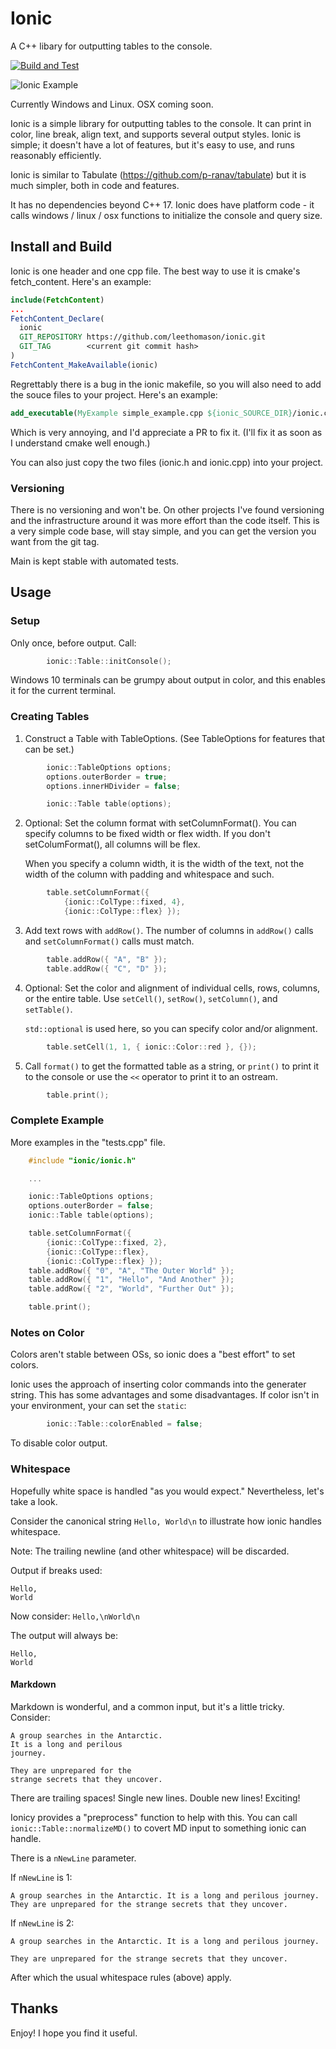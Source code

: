 # Ionic

A C++ libary for outputting tables to the console.

[![Build and Test](https://github.com/leethomason/ionic/actions/workflows/test.yml/badge.svg?branch=main)](https://github.com/leethomason/ionic/actions/workflows/test.yml)

![Ionic Example](example.png)

Currently Windows and Linux. OSX coming soon.

Ionic is a simple library for outputting tables to the console. It can print
in color, line break, align text, and supports several output styles.
Ionic is simple; it doesn't have a lot of features, but it's easy to use, and
runs reasonably efficiently.

Ionic is similar to Tabulate (<https://github.com/p-ranav/tabulate>) but it is
much simpler, both in code and features.

It has no dependencies beyond C++ 17. Ionic does have platform code - it calls
windows / linux / osx functions to initialize the console and query size.

## Install and Build

Ionic is one header and one cpp file. The best way to use it is cmake's
fetch_content. Here's an example:

```cmake
include(FetchContent)
...
FetchContent_Declare(
  ionic
  GIT_REPOSITORY https://github.com/leethomason/ionic.git
  GIT_TAG        <current git commit hash>
)
FetchContent_MakeAvailable(ionic)
```

Regrettably there is a bug in the ionic makefile, so you will also need to add
the souce files to your project. Here's an example:

```cmake
add_executable(MyExample simple_example.cpp ${ionic_SOURCE_DIR}/ionic.cpp)
```

Which is very annoying, and I'd appreciate a PR to fix it. (I'll fix it as soon
as I understand cmake well enough.)

You can also just copy the two files (ionic.h and ionic.cpp) into your project.

### Versioning

There is no versioning and won't be. On other projects I've found versioning
and the infrastructure around it was more effort than the code itself. This is
a very simple code base, will stay simple, and you can get the
version you want from the git tag.

Main is kept stable with automated tests.

## Usage

### Setup

Only once, before output. Call:

```c++
        ionic::Table::initConsole();
```

Windows 10 terminals can be grumpy about output in color, and this enables it
for the current terminal.

### Creating Tables

1. Construct a Table with TableOptions. (See TableOptions for features that can be set.)

```c++
        ionic::TableOptions options;
        options.outerBorder = true;
        options.innerHDivider = false;

        ionic::Table table(options);
```

2. Optional: Set the column format with setColumnFormat(). You can specify columns to be
   fixed width or flex width. If you don't setColumFormat(), all columns will be flex.

   When you specify a column width, it is the width of the text, not the width of
   the column with padding and whitespace and such.

```c++
        table.setColumnFormat({
            {ionic::ColType::fixed, 4},
            {ionic::ColType::flex} });
```

3. Add text rows with `addRow()`. The number of columns in `addRow()` calls and
   `setColumnFormat()` calls must match.

```c++
        table.addRow({ "A", "B" });
        table.addRow({ "C", "D" });
```

4. Optional: Set the color and alignment of individual cells, rows, columns, or the entire table. Use `setCell()`, `setRow()`, `setColumn()`, and `setTable()`.

   `std::optional` is used here, so you can specify color and/or alignment.

```c++
        table.setCell(1, 1, { ionic::Color::red }, {});
```

5. Call `format()` to get the formatted table as a string, or `print()` to print it to the console or use the `<<` operator to print it to an ostream.

```c++
        table.print();
```

### Complete Example

More examples in the "tests.cpp" file.

```c++
    #include "ionic/ionic.h"

    ...

    ionic::TableOptions options;
    options.outerBorder = false;
    ionic::Table table(options);

    table.setColumnFormat({ 
        {ionic::ColType::fixed, 2}, 
        {ionic::ColType::flex}, 
        {ionic::ColType::flex} });
    table.addRow({ "0", "A", "The Outer World" });
    table.addRow({ "1", "Hello", "And Another" });
    table.addRow({ "2", "World", "Further Out" });

    table.print();
```

### Notes on Color

Colors aren't stable between OSs, so ionic does a "best effort" to set colors.

Ionic uses the approach of inserting color commands into the generater string.
This has some advantages and some disadvantages. If color isn't in your environment,
your can set the `static`:

```c++
        ionic::Table::colorEnabled = false;
```

To disable color output.

### Whitespace

Hopefully white space is handled "as you would expect." Nevertheless, let's
take a look.

Consider the canonical string `Hello, World\n` to
illustrate how ionic handles whitespace.

Note: The trailing newline (and other whitespace) will be discarded.

Output if breaks used:

```text
Hello,
World
````

Now consider: `Hello,\nWorld\n`

The output will always be:

```text
Hello,
World
````

#### Markdown

Markdown is wonderful, and a common input, but it's a little tricky. Consider:

```text
A group searches in the Antarctic. 
It is a long and perilous
journey.

They are unprepared for the
strange secrets that they uncover.
```

There are trailing spaces! Single new lines.
Double new lines! Exciting!

Ionicy provides a "preprocess" function to help with this. You can call `ionic::Table::normalizeMD()` to
covert MD input to something ionic can handle.

There is a `nNewLine` parameter.

If `nNewLine` is 1:

```text
A group searches in the Antarctic. It is a long and perilous journey.
They are unprepared for the strange secrets that they uncover.
```

If `nNewLine` is 2:

```text
A group searches in the Antarctic. It is a long and perilous journey.

They are unprepared for the strange secrets that they uncover.
```

After which the usual whitespace rules (above) apply.

## Thanks

Enjoy! I hope you find it useful.

